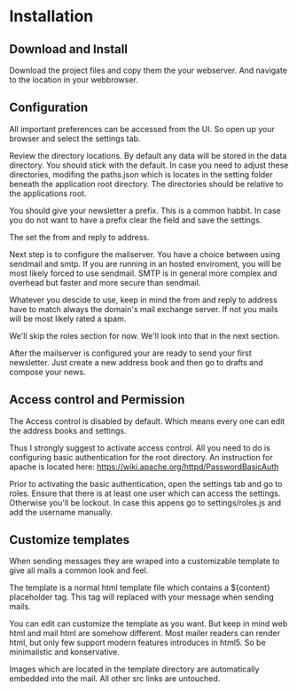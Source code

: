 # Installation

## Download and Install
Download the project files and copy them the your webserver. 
And navigate to the location in your webbrowser.

## Configuration

All important preferences can be accessed from the UI.
So open up your browser and select the settings tab.

Review the directory locations. By default any data will be stored in the data directory. 
You should stick with the default. In case you need to adjust these directories, 
modifing the paths.json which is locates in the setting folder beneath the application root directory.
The directories should be relative to the applications root.

You should give your newsletter a prefix. This is a common habbit.
In case you do not want to have a prefix clear the field and save the settings.

The set the from and reply to address. 

Next step is to configure the mailserver. You have a choice between using sendmail and smtp.
If you are running in an hosted enviroment, you will be most likely forced to use sendmail.
SMTP is in general more complex and overhead but faster and more secure than sendmail.

Whatever you descide to use, keep in mind the from and reply to address have to match always the domain's mail exchange server.
If not you mails will be most likely rated a spam.

We'll skip the roles section for now. We'll look into that in the next section.

After the mailserver is configured your are ready to send your first newsletter.
Just create a new address book and then go to drafts and compose your news.


## Access control and Permission

The Access control is disabled by default. Which means every one can edit the address books and settings.

Thus I strongly suggest to activate access control. All you need to do is configuring basic authentication for the root directory. 
An instruction for apache is located here:  https://wiki.apache.org/httpd/PasswordBasicAuth

Prior to activating the basic authentication, open the settings tab and go to roles. 
Ensure that there is at least one user which can access the settings. Otherwise you'll be lockout.
In case this appens go to settings/roles.js and add the username manually.


## Customize templates

When sending messages they are wraped into a customizable template to give all mails a common look and feel. 

The template is a normal html template file which contains a ${content} placeholder tag. 
This tag will replaced with your message when sending mails. 

You can edit can customize the template as you want. But keep in mind web html and mail html are somehow different.
Most mailer readers can render html, but only few support modern features introduces in html5. So be minimalistic and konservative.

Images which are located in the template directory are automatically embedded into the mail. All other src links are untouched.

